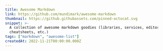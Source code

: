 ```yaml
---
title: Awesome Markdown
link: https://github.com/mundimark/awesome-markdown
thumbnail: https://github.githubassets.com/pinned-octocat.svg
snippet: >-
  A collection of awesome markdown goodies (libraries, services, editors, tools,
  cheatsheets, etc.)
tags: ["markdown", "awesome-list"]
createdAt: 2022-11-21T00:00:00.000Z
---
```

